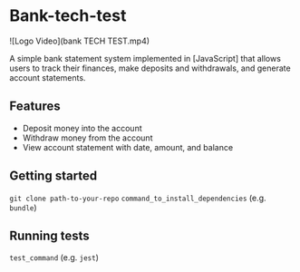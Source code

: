 # Bank-tech-test

![Logo Video](bank TECH TEST.mp4)




A simple bank statement system implemented in [JavaScript] that allows users to track their finances, make deposits and withdrawals, and generate account statements.

## Features

- Deposit money into the account
- Withdraw money from the account
- View account statement with date, amount, and balance


## Getting started

`git clone path-to-your-repo`
`command_to_install_dependencies` (e.g. `bundle`)


## Running tests

`test_command` (e.g. `jest`)